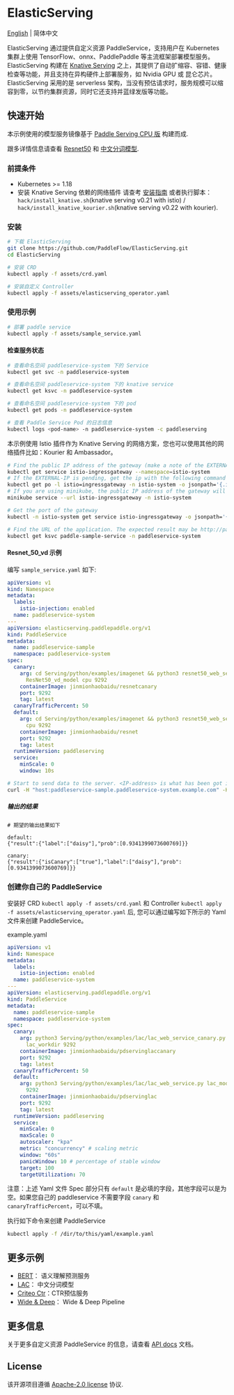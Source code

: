 # ElasticServing

[English](./README.md) | 简体中文

ElasticServing 通过提供自定义资源 PaddleService，支持用户在 Kubernetes 集群上使用 TensorFlow、onnx、PaddlePaddle 等主流框架部署模型服务。
ElasticServing 构建在 [Knative Serving](https://github.com/knative/serving) 之上，其提供了自动扩缩容、容错、健康检查等功能，并且支持在异构硬件上部署服务，如 Nvidia GPU 或 昆仑芯片。
ElasticServing 采用的是 serverless 架构，当没有预估请求时，服务规模可以缩容到零，以节约集群资源，同时它还支持并蓝绿发版等功能。

## 快速开始

本示例使用的模型服务镜像基于 [Paddle Serving CPU 版](https://github.com/PaddlePaddle/Serving/blob/v0.6.0/README_CN.md) 构建而成.

跟多详情信息请查看 [Resnet50](https://github.com/PaddlePaddle/Serving/tree/v0.6.0/python/examples/imagenet) 和 [中文分词模型](https://github.com/PaddlePaddle/Serving#-pre-built-services-with-paddle-serving).

### 前提条件
- Kubernetes >= 1.18
- 安装 Knative Serving 依赖的网络插件
  请查考 [安装指南](https://knative.dev/v0.21-docs/install/any-kubernetes-cluster/#installing-the-serving-component) 或者执行脚本： `hack/install_knative.sh`(knative serving v0.21 with istio) / `hack/install_knative_kourier.sh`(knative serving v0.22 with kourier).

### 安装

```bash
# 下载 ElasticServing
git clone https://github.com/PaddleFlow/ElasticServing.git
cd ElasticServing

# 安装 CRD
kubectl apply -f assets/crd.yaml

# 安装自定义 Controller
kubectl apply -f assets/elasticserving_operator.yaml
```

### 使用示例

```bash
# 部署 paddle service
kubectl apply -f assets/sample_service.yaml
```

#### 检查服务状态

```bash
# 查看命名空间 paddleservice-system 下的 Service
kubectl get svc -n paddleservice-system

# 查看命名空间 paddleservice-system 下的 knative service
kubectl get ksvc -n paddleservice-system

# 查看命名空间 paddleservice-system 下的 pod
kubectl get pods -n paddleservice-system

# 查看 Paddle Service Pod 的日志信息
kubectl logs <pod-name> -n paddleservice-system -c paddleserving

```

本示例使用 Istio 插件作为 Knative Serving 的网络方案，您也可以使用其他的网络插件比如：Kourier 和 Ambassador。

```bash
# Find the public IP address of the gateway (make a note of the EXTERNAL-IP field in the output)
kubectl get service istio-ingressgateway --namespace=istio-system
# If the EXTERNAL-IP is pending, get the ip with the following command
kubectl get po -l istio=ingressgateway -n istio-system -o jsonpath='{.items[0].status.hostIP}'
# If you are using minikube, the public IP address of the gateway will be listed once you execute the following command (There will exist four URLs and maybe choose the second one)
minikube service --url istio-ingressgateway -n istio-system

# Get the port of the gateway
kubectl -n istio-system get service istio-ingressgateway -o jsonpath='{.spec.ports[?(@.name=="http2")].nodePort}'

# Find the URL of the application. The expected result may be http://paddleservice-sample.paddleservice-system.example.com
kubectl get ksvc paddle-sample-service -n paddleservice-system
```

#### Resnet_50_vd 示例
编写 `sample_service.yaml` 如下:

```yaml
apiVersion: v1
kind: Namespace
metadata:
  labels:
    istio-injection: enabled
  name: paddleservice-system
---
apiVersion: elasticserving.paddlepaddle.org/v1
kind: PaddleService
metadata:
  name: paddleservice-sample
  namespace: paddleservice-system
spec:
  canary:
    arg: cd Serving/python/examples/imagenet && python3 resnet50_web_service_canary.py
      ResNet50_vd_model cpu 9292
    containerImage: jinmionhaobaidu/resnetcanary
    port: 9292
    tag: latest
  canaryTrafficPercent: 50
  default:
    arg: cd Serving/python/examples/imagenet && python3 resnet50_web_service.py ResNet50_vd_model
      cpu 9292
    containerImage: jinmionhaobaidu/resnet
    port: 9292
    tag: latest
  runtimeVersion: paddleserving
  service:
    minScale: 0
    window: 10s
```

```bash
# Start to send data to the server. <IP-address> is what has been got in the first or the second command.
curl -H "host:paddleservice-sample.paddleservice-system.example.com" -H "Content-Type:application/json" -X POST -d '{"feed":[{"image": "https://paddle-serving.bj.bcebos.com/imagenet-example/daisy.jpg"}], "fetch": ["score"]}' http://<IP-address>:<Port>/image/prediction
```

##### 输出的结果
```
# 期望的输出结果如下

default:
{"result":{"label":["daisy"],"prob":[0.9341399073600769]}}

canary:
{"result":{"isCanary":["true"],"label":["daisy"],"prob":[0.9341399073600769]}}
```

### 创建你自己的 PaddleService

安装好 CRD ```kubectl apply -f assets/crd.yaml``` 和 Controller ```kubectl apply -f assets/elasticserving_operator.yaml``` 后, 您可以通过编写如下所示的 Yaml 文件来创建 PaddleService。

example.yaml

```yaml
apiVersion: v1
kind: Namespace
metadata:
  labels:
    istio-injection: enabled
  name: paddleservice-system
---
apiVersion: elasticserving.paddlepaddle.org/v1
kind: PaddleService
metadata:
  name: paddleservice-sample
  namespace: paddleservice-system
spec:
  canary:
    arg: python3 Serving/python/examples/lac/lac_web_service_canary.py lac_model/
      lac_workdir 9292
    containerImage: jinmionhaobaidu/pdservinglaccanary
    port: 9292
    tag: latest
  canaryTrafficPercent: 50
  default:
    arg: python3 Serving/python/examples/lac/lac_web_service.py lac_model/ lac_workdir
      9292
    containerImage: jinmionhaobaidu/pdservinglac
    port: 9292
    tag: latest
  runtimeVersion: paddleserving
  service:
    minScale: 0
    maxScale: 0
    autoscaler: "kpa"
    metric: "concurrency" # scaling metric
    window: "60s"
    panicWindow: 10 # percentage of stable window
    target: 100
    targetUtilization: 70
```

注意：上述 Yaml 文件 Spec 部分只有 `default` 是必填的字段，其他字段可以是为空。如果您自己的 paddleservice 不需要字段 `canary` 和 `canaryTrafficPercent`，可以不填。


执行如下命令来创建 PaddleService

```bash
kubectl apply -f /dir/to/this/yaml/example.yaml
```

## 更多示例

- [BERT](./docs/zh_CN/examples/bert.md)： 语义理解预测服务
- [LAC](./docs/zh_CN/examples/lac.md)： 中文分词模型
- [Criteo Ctr](./docs/zh_CN/examples/criteo_ctr.md)：CTR预估服务
- [Wide & Deep](./docs/zh_CN/examples/wide_deep.md)： Wide & Deep Pipeline

## 更多信息

关于更多自定义资源 PaddleService 的信息，请查看 [API docs](./docs/en/api_doc.md) 文档。

## License

该开源项目遵循 [Apache-2.0 license](https://github.com/PaddleFlow/ElasticServing/blob/main/LICENSE) 协议.
